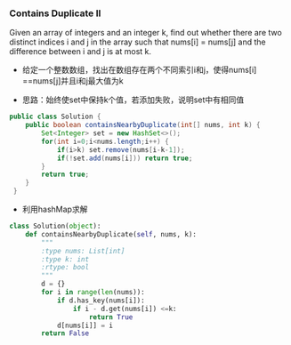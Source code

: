 ### Contains Duplicate II

Given an array of integers and an integer k, find out whether there are two distinct indices i and j in the array such that nums[i] = nums[j] and the difference between i and j is at most k.

* 给定一个整数数组，找出在数组存在两个不同索引i和j，使得nums[i] ==nums[j]并且i和j最大值为k

* 思路：始终使set中保持k个值，若添加失败，说明set中有相同值
``` java
public class Solution {
    public boolean containsNearbyDuplicate(int[] nums, int k) {
        Set<Integer> set = new HashSet<>();
        for(int i=0;i<nums.length;i++) {
            if(i>k) set.remove(nums[i-k-1]);
            if(!set.add(nums[i])) return true;
        }
        return true;
    }
 }
```
* 利用hashMap求解
``` python
class Solution(object):
    def containsNearbyDuplicate(self, nums, k):
        """
        :type nums: List[int]
        :type k: int
        :rtype: bool
        """
        d = {}
        for i in range(len(nums)):
            if d.has_key(nums[i]):
                if i - d.get(nums[i]) <=k:
                    return True
            d[nums[i]] = i
        return False
```